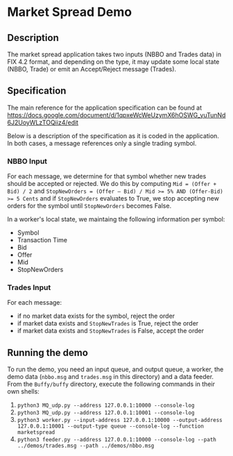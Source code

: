 # Market Spread Demo

## Description

The market spread application takes two inputs (NBBO and Trades data) in 
FIX 4.2 format, and depending on the type, it may update some local state 
(NBBO, Trade) or emit an Accept/Reject message (Trades).

## Specification

The main reference for the application specification can be found at
https://docs.google.com/document/d/1qpxeWcWeUzymX6hOSWG_yuTunNd6J2UoyWLzTOQiiz4/edit

Below is a description of the specification as it is coded in the application.
In both cases, a message references only a single trading symbol.

### NBBO Input

For each message,
we determine for that symbol whether new trades should be accepted or
rejected. We do this by computing `Mid = (Offer + Bid) / 2` and
`StopNewOrders = (Offer – Bid) / Mid >= 5% AND (Offer-Bid) >= 5 Cents`
and if `StopNewOrders` evaluates to True, we stop accepting new orders for the
symbol until `StopNewOrders` becomes False.

In a worker's local state, we maintaing the following information per symbol:
- Symbol
- Transaction Time
- Bid
- Offer
- Mid
- StopNewOrders


### Trades Input

For each message:
- if no market data exists for the symbol, reject the order
- if market data exists and `StopNewTrades` is True, reject the order
- if market data exists and `StopNewTrades` is False, accept the order

## Running the demo

To run the demo, you need an input queue, and output queue, a worker, 
the demo data (`nbbo.msg` and `trades.msg` in this directory) and a data
feeder.
From the `Buffy/buffy` directory, execute the following commands in their own
shells:
1. `python3 MQ_udp.py --address 127.0.0.1:10000 --console-log`
2. `python3 MQ_udp.py --address 127.0.0.1:10001 --console-log`
3. `python3 worker.py --input-address 127.0.0.1:10000 --output-address 127.0.0.1:10001 --output-type queue --console-log --function marketspread`
4. `python3 feeder.py --address 127.0.0.1:10000 --console-log --path ../demos/trades.msg --path ../demos/nbbo.msg`
